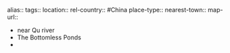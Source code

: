alias::
tags::
location::
rel-country:: #China
place-type::
nearest-town::
map-url::
- near Qu river
- The Bottomless Ponds
-
